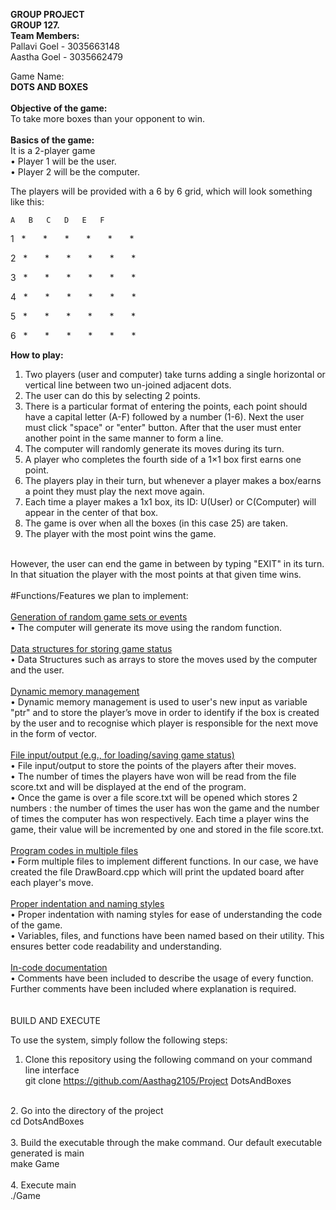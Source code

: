**GROUP PROJECT**<br />
**GROUP 127.** <br />
**Team Members:** <br />
Pallavi Goel - 3035663148 <br />
Aastha Goel - 3035662479 <br />

Game Name: <br />
**DOTS AND BOXES** <br />
<br />
**Objective of the game:** <br />
To take more boxes than your opponent to win. <br />
<br />
**Basics of the game:** <br />
It is a 2-player game <br />
•	Player 1 will be the user. <br />
•	Player 2 will be the computer. <br />

The players will be provided with a 6 by 6 grid, which will look something like this:


    A   B   C   D   E   F    

1 &nbsp;  * &nbsp;&nbsp;&nbsp;&nbsp;&nbsp;  * &nbsp;&nbsp;&nbsp;&nbsp;&nbsp;  * &nbsp;&nbsp;&nbsp;&nbsp;&nbsp;  * &nbsp;&nbsp;&nbsp;&nbsp;&nbsp;  * &nbsp;&nbsp;&nbsp;&nbsp;&nbsp;  *
    
2  &nbsp;  * &nbsp;&nbsp;&nbsp;&nbsp;&nbsp;  * &nbsp;&nbsp;&nbsp;&nbsp;&nbsp;  * &nbsp;&nbsp;&nbsp;&nbsp;&nbsp;  * &nbsp;&nbsp;&nbsp;&nbsp;&nbsp;  * &nbsp;&nbsp;&nbsp;&nbsp;&nbsp;  *

3  &nbsp;  * &nbsp;&nbsp;&nbsp;&nbsp;&nbsp;  * &nbsp;&nbsp;&nbsp;&nbsp;&nbsp;  * &nbsp;&nbsp;&nbsp;&nbsp;&nbsp;  * &nbsp;&nbsp;&nbsp;&nbsp;&nbsp;  * &nbsp;&nbsp;&nbsp;&nbsp;&nbsp;  *
       
4  &nbsp;  * &nbsp;&nbsp;&nbsp;&nbsp;&nbsp;  * &nbsp;&nbsp;&nbsp;&nbsp;&nbsp;  * &nbsp;&nbsp;&nbsp;&nbsp;&nbsp;  * &nbsp;&nbsp;&nbsp;&nbsp;&nbsp;  * &nbsp;&nbsp;&nbsp;&nbsp;&nbsp;  *

5  &nbsp;  * &nbsp;&nbsp;&nbsp;&nbsp;&nbsp;  * &nbsp;&nbsp;&nbsp;&nbsp;&nbsp;  * &nbsp;&nbsp;&nbsp;&nbsp;&nbsp;  * &nbsp;&nbsp;&nbsp;&nbsp;&nbsp;  * &nbsp;&nbsp;&nbsp;&nbsp;&nbsp;  *

6  &nbsp;  * &nbsp;&nbsp;&nbsp;&nbsp;&nbsp;  * &nbsp;&nbsp;&nbsp;&nbsp;&nbsp;  * &nbsp;&nbsp;&nbsp;&nbsp;&nbsp;  * &nbsp;&nbsp;&nbsp;&nbsp;&nbsp;  * &nbsp;&nbsp;&nbsp;&nbsp;&nbsp;  *


**How to play:**  <br />
1. Two players (user and computer) take turns adding a single horizontal or vertical line between two un-joined adjacent dots. <br />
2. The user can do this by selecting 2 points.<br />
3. There is a particular format of entering the points, each point should have a capital letter (A-F) followed by a number (1-6). Next the user must click "space" or "enter" button. After that the user must enter another point in the same manner to form a line.<br />
4. The computer will randomly generate its moves during its turn.<br />
5. A player who completes the fourth side of a 1×1 box first earns one point.<br />
6. The players play in their turn, but whenever a player makes a box/earns a point they must play the next move again.<br />
7. Each time a player makes a 1x1 box, its ID: U(User) or C(Computer) will appear in the center of that box.
8. The game is over when all the boxes (in this case 25) are taken.<br />
9. The player with the most point wins the game.<br />
<br />
However, the user can end the game in between by typing "EXIT" in its turn. In that situation the player with the most points at that given time wins.<br />

<br />
#Functions/Features we plan to implement:<br />
<br />
<ins>Generation of random game sets or events</ins><br />
•	The computer will generate its move using the random function.<br />
<br />
<ins>Data structures for storing game status</ins><br />
•	Data Structures such as arrays to store the moves used by the computer and the user. <br />
<br />
<ins>Dynamic memory management</ins><br />
•	Dynamic memory management is used to user's new input as variable "ptr" and to store the player’s move in order to identify if the box is created by the user and to recognise which player is responsible for the next move in the form of vector.<br />
<br />
<ins> File input/output (e.g., for loading/saving game status)</ins><br />
•	File input/output to store the points of the players after their moves.<br />
•   The number of times the players have won will be read from the file score.txt and will be displayed at the end of the program. <br />
•   Once the game is over a file score.txt will be opened which stores 2 numbers : the number of times the user has won the game and the number of times the computer has won respectively. Each time a player wins the game, their value will be incremented by one and stored in the file score.txt. <br />
<br />
<ins>Program codes in multiple files</ins><br />
•	Form multiple files to implement different functions. In our case, we have created the file DrawBoard.cpp which will print the updated board after each player's move.<br />
<br />
<ins>Proper indentation and naming styles</ins><br />
•   Proper indentation with naming styles for ease of understanding the code of the game.<br />
•   Variables, files, and functions have been named based on their utility. This ensures better code readability and understanding. <br />
<br />
<ins>In-code documentation</ins><br />
•	Comments have been included to describe the usage of every function. Further comments have been included where explanation is required.  <br />
<br />
<br />
BUILD AND EXECUTE<br />

To use the system, simply follow the following steps:<br />
1. Clone this repository using the following command on your command line interface<br />
git clone https://github.com/Aasthag2105/Project DotsAndBoxes <br />
<br />
2. Go into the directory of the project<br />
cd DotsAndBoxes<br />
<br />
3. Build the executable through the make command. Our default executable generated is main<br />
make Game<br />
<br />
4. Execute main<br />
./Game<br />
<br />

